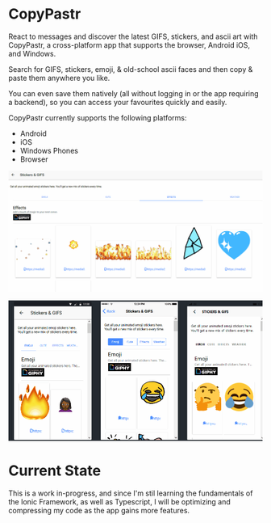 # CopyPastr

React to messages and discover the latest GIFS, stickers, and ascii art with CopyPastr, a cross-platform app that supports the browser, Android iOS, and Windows. 

Search for GIFS, stickers, emoji, & old-school ascii faces and then copy & paste them anywhere you like. 

You can even save them natively (all without logging in or the app requiring a backend), so you can access your favourites quickly and easily.

CopyPastr currently supports the following platforms:
- Android
- iOS
- Windows Phones
- Browser

![CopyPastr in action](https://raw.githubusercontent.com/silvia-odwyer/copypastr/master/screenshots/effects_stickers.gif "CopyPastr in action")

![In Action](https://raw.githubusercontent.com/silvia-odwyer/copypastr/master/screenshots/emoji_stickers_devices.gif "In Action")
# Current State
This is a work in-progress, and since I'm stil learning the fundamentals of the Ionic Framework, as well as 
Typescript, I will be optimizing and compressing my code as the app gains more features.